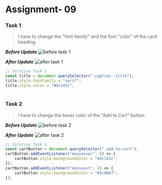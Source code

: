 # Assignment- 09

### Task 1

> I have to change the "font-family" and the font "color" of the card heading.

**_Before Update_**
![before task 1](https://user-images.githubusercontent.com/73052214/219372218-612c7dd2-704b-46c1-927c-9fb84735c0f2.png)

**_After Update_**
![after task 1](https://user-images.githubusercontent.com/73052214/219373052-c2bf87e9-42fd-4c01-aa6f-924d870acda2.png)

```javascript
// Solution Task 1
const title = document.querySelector(".caption .title");
title.style.fontFamily = "serif";
title.style.color = "#dc143c";
```

#

### Task 2

> I have to change the hover color of the "Add to Cart" button.

**_Before Update_**
![before task 2](https://user-images.githubusercontent.com/73052214/219373052-c2bf87e9-42fd-4c01-aa6f-924d870acda2.png)

**_After Update_**
![after task 2](https://user-images.githubusercontent.com/73052214/219373640-4ed2fc05-7200-4528-a29d-e4f9ce48bb8b.png)

```javascript
// Solution Task 2
const cartButton = document.querySelector(".add-to-cart");
cartButton.addEventListener("mouseover", () => {
	cartButton.style.backgroundColor = "#dc143c";
});
cartButton.addEventListener("mouseout", () => {
	cartButton.style.backgroundColor = "#3c8067";
});
```
